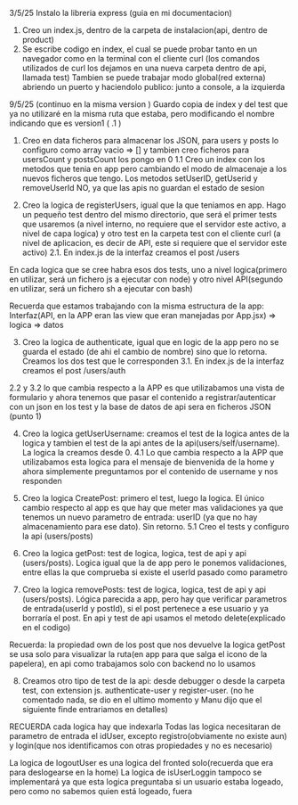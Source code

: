 3/5/25
Instalo la libreria express (guia en mi documentacion)
1. Creo un index.js, dentro de la carpeta de instalacion(api, dentro de product)
2. Se escribe codigo en index, el cual se puede probar tanto en un navegador como en la terminal con el cliente curl (los comandos utilizados de curl los dejamos en una nueva carpeta dentro de api, llamada test)
Tambien se puede trabajar modo global(red externa) abriendo un puerto y haciendolo publico: junto a console, a la izquierda

9/5/25 (continuo en la misma version )
Guardo copia de index y del test que ya no utilizaré en la misma ruta que estaba, pero modificando el nombre indicando que es version1 ( .1 )

1. Creo en data ficheros para almacenar los JSON, para users y posts lo configuro como array vacio => [] y tambien creo ficheros para usersCount y postsCount los pongo en 0
1.1 Creo un index con los metodos que tenia en app pero cambiando el modo de almacenaje a los nuevos ficheros que tengo. Los metodos setUserID, getUserid y removeUserId NO, ya que las apis no guardan el estado de sesion

2. Creo la logica de registerUsers, igual que la que teniamos en app. Hago un pequeño test dentro del mismo directorio, que será el primer tests que usaremos (a nivel interno, no requiere que el servidor este activo, a nivel de capa logica) y otro test en la carpeta test con el cliente curl (a nivel de aplicacion, es decir de API, este si requiere que el servidor este activo)
2.1. En index.js de la interfaz creamos el post /users

En cada logica que se cree habra esos dos tests, uno a nivel logica(primero en utilizar, será un fichero js a ejecutar con node) y otro nivel API(segundo en utilizar, será un fichero sh a ejecutar con bash)

Recuerda que estamos trabajando con la misma estructura de la app: Interfaz(API, en la APP eran las view que eran manejadas por App.jsx) => logica => datos

3. Creo la logica de authenticate, igual que en logic de la app pero no se guarda el estado (de ahi el cambio de nombre) sino que lo retorna. Creamos los dos test que le corresponden
3.1. En index.js de la interfaz creamos el post /users/auth

2.2 y 3.2 lo que cambia respecto a la APP es que utilizabamos una vista de formulario y ahora tenemos que pasar el contenido a registrar/autenticar con un json en los test y la base de datos de api sera en ficheros JSON (punto 1)

4. Creo la logica getUserUsername: creamos el test de la logica antes de la logica y tambien el test de la api antes de la api(users/self/username). La logica la creamos desde 0.
4.1 Lo que cambia respecto a la APP que utilizabamos esta logica para el mensaje de bienvenida de la home y ahora simplemente preguntamos por el contenido de username y nos responden

5. Creo la logica CreatePost: primero el test, luego la logica. El único cambio respecto al app es que hay que meter mas validaciones ya que tenemos un nuevo parametro de entrada: userID (ya que no hay almacenamiento para ese dato). Sin retorno.
5.1 Creo el tests y configuro la api (users/posts)

6. Creo la logica getPost: test de logica, logica, test de api y api (users/posts). Logica igual que la de app pero le ponemos validaciones, entre ellas la que comprueba si existe el userId pasado como parametro

7. Creo la logica removePosts: test de logica, logica, test de api y api (users/posts). Lógica parecida a app, pero hay que verificar parametros de entrada(userId y postId), si el post pertenece a ese usuario y ya borraría el post. En api y test de api usamos el metodo delete(explicado en el codigo)

Recuerda: la propiedad own de los post que nos devuelve la logica getPost se usa solo para visualizar la ruta(en app para que salga el icono de la papelera), en api como trabajamos solo con backend no lo usamos

8. Creamos otro tipo de test de la api: desde debugger o desde la carpeta test, con extension js. authenticate-user y register-user. (no he comentado nada, se dio en el ultimo momento y Manu dijo que el siguiente finde entrariamos en detalles)



RECUERDA cada logica hay que indexarla
Todas las logica necesitaran de parametro de entrada el idUser, excepto registro(obviamente no existe aun) y login(que nos identificamos con otras propiedades y no es necesario)


La logica de logoutUser es una logica del fronted solo(recuerda que era para deslogearse en la home)
La logica de isUserLoggin tampoco se implementará ya que esta logica preguntaba si un usuario estaba logeado, pero como no sabemos quien está logeado, fuera